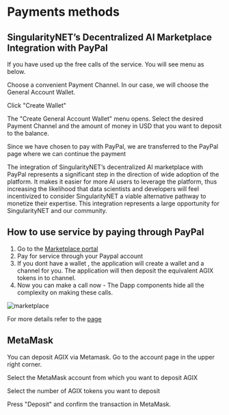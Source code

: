 # Payments methods

## SingularityNET’s Decentralized AI Marketplace Integration with PayPal

If you have used up the free calls of the service. You will see menu as below.

<ImageViewer src="/assets/images/products/AIMarketplace/Marketplace/UsedUpFreeCalls.webp" alt="Used up Free calls"/>

Choose a convenient Payment Channel. In our case, we will choose the General Account Wallet.

<ImageViewer src="/assets/images/products/AIMarketplace/Marketplace/SelectedPaymentChannelForCall.webp" alt="Selected Payment Channel For Call"/>

Click "Create Wallet"

<ImageViewer src="/assets/images/products/AIMarketplace/Marketplace/CreatingGeneralAccountWallet.webp" alt="Creating General Account Wallet menu"/>

The "Create General Account Wallet" menu opens. Select the desired Payment Channel and the amount of money in USD that you want to deposit to the balance.

<ImageViewer src="/assets/images/products/AIMarketplace/Marketplace/PayPalPage.webp" alt="PayPal"/>

Since we have chosen to pay with PayPal, we are transferred to the PayPal page where we can continue the payment

The integration of SingularityNET’s decentralized AI marketplace with PayPal represents a significant step in the direction of wide adoption of the platform. It makes it easier for more AI users to leverage the platform, thus increasing the likelihood that data scientists and developers will feel incentivized to consider SingularityNET a viable alternative pathway to monetize their expertise. This integration represents a large opportunity for SingularityNET and our community.

## How to use service by paying through PayPal

1. Go to the [Marketplace portal](http://beta.singularitynet.io)
2. Pay for service through your Paypal account
3. If you dont have a wallet , the application will create a wallet and a channel for you.
   The application will then deposit the equivalent AGIX tokens in to channel.
4. Now you can make a call now - The Dapp components hide all the complexity on making these calls.

![marketplace](/assets/images/products/AIMarketplace/forcomers/marketplaceimage.gif)

For more details refer to the [page](/docs/products/DecentralizedAIPlatform/CoreConcepts/MarketplaceEcosystem/marketplace-service_invocation/)

## MetaMask

You can deposit AGIX via Metamask. Go to the account page in the upper right corner.

<ImageViewer src="/assets/images/products/AIMarketplace/Marketplace/AccountPageRedirect.webp" alt="Account page"/>

Select the MetaMask account from which you want to deposit AGIX

<ImageViewer src="/assets/images/products/AIMarketplace/Marketplace/DepositSelectMetamsk.webp" alt="Account page"/>

Select the number of AGIX tokens you want to deposit

<ImageViewer src="/assets/images/products/AIMarketplace/Marketplace/DepositEnterAmountOfAGIX.webp" alt="Account page"/>

Press "Deposit" and confirm the transaction in MetaMask.
